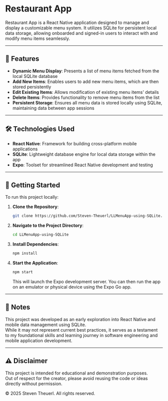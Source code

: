 # Restaurant App

Restaurant App is a React Native application designed to manage and display a customizable menu system. It utilizes SQLite for persistent local data storage, allowing onboarded and signed-in users to interact with and modify menu items seamlessly.

---

## 📱 Features

- **Dynamic Menu Display**: Presents a list of menu items fetched from the local SQLite database  
- **Add New Items**: Enables users to add new menu items, which are then stored persistently  
- **Edit Existing Items**: Allows modification of existing menu items' details  
- **Delete Items**: Provides functionality to remove menu items from the list  
- **Persistent Storage**: Ensures all menu data is stored locally using SQLite, maintaining data between app sessions  

---

## 🛠️ Technologies Used

- **React Native**: Framework for building cross-platform mobile applications  
- **SQLite**: Lightweight database engine for local data storage within the app  
- **Expo**: Toolset for streamlined React Native development and testing  

---

## 🚀 Getting Started

To run this project locally:

1. **Clone the Repository**:
   ```bash
   git clone https://github.com/Steven-Theuerl/LLMenuApp-using-SQLite.git
   ```

2. **Navigate to the Project Directory**:
   ```bash
   cd LLMenuApp-using-SQLite
   ```

3. **Install Dependencies**:
   ```bash
   npm install
   ```

4. **Start the Application**:
   ```bash
   npm start
   ```
   This will launch the Expo development server. You can then run the app on an emulator or physical device using the Expo Go app.

---

## 📝 Notes

This project was developed as an early exploration into React Native and mobile data management using SQLite.  
While it may not represent current best practices, it serves as a testament to my foundational skills and learning journey in software engineering and mobile application development.

---

## ⚠️ Disclaimer

This project is intended for educational and demonstration purposes.  
Out of respect for the creator, please avoid reusing the code or ideas directly without permission.

© 2025 Steven Theuerl. All rights reserved.
